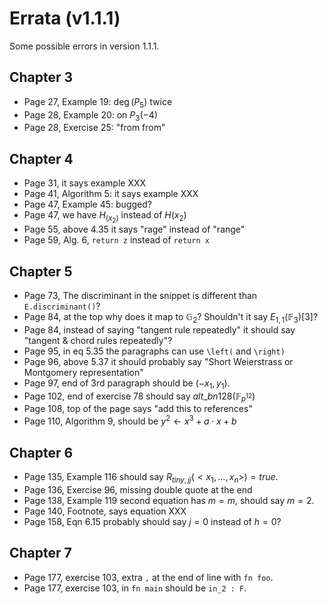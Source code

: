 # Errata (v1.1.1)

Some possible errors in version 1.1.1.

## Chapter 3

- Page 27, Example 19: $\deg(P_5)$ twice
- Page 28, Example 20: on $P_3(-4)$
- Page 28, Exercise 25: "from from"

## Chapter 4

- Page 31, it says example XXX
- Page 41, Algorithm 5: it says example XXX
- Page 47, Example 45: bugged?
- Page 47, we have $H_(x_2)$ instead of $H(x_2)$
- Page 55, above 4.35 it says "rage" instead of "range"
- Page 59, Alg. 6, `return z` instead of `return x`

## Chapter 5

- Page 73, The discriminant in the snippet is different than `E.discriminant()`?
- Page 84, at the top why does it map to $\mathbb{G}_2$? Shouldn't it say $E_{1, 1}(\mathbb{F}_3)[3]$?
- Page 84, instead of saying "tangent rule repeatedly" it should say "tangent & chord rules repeatedly"?
- Page 95, in eq 5.35 the paragraphs can use `\left(` and `\right)`
- Page 96, above 5.37 it should probably say "Short Weierstrass or Montgomery representation"
- Page 97, end of 3rd paragraph should be $(-x_1, y_1)$.
- Page 102, end of exercise 78 should say $alt\_bn128(\mathbb{F}_{p^{12}})$
- Page 108, top of the page says "add this to references"
- Page 110, Algorithm 9, should be $y^2 \gets x^3 + a\cdot x + b$

## Chapter 6

- Page 135, Example 116 should say $R_{tiny, jj}(<x_1, \ldots, x_n>) = true$.
- Page 136, Exercise 96, missing double quote at the end
- Page 138, Example 119 second equation has $m = m$, should say $m = 2$.
- Page 140, Footnote, says equation XXX
- Page 158, Eqn 6.15 probably should say $j = 0$ instead of $h = 0$?

## Chapter 7

- Page 177, exercise 103, extra `,` at the end of line with `fn foo`.
- Page 177, exercise 103, in `fn main` should be `in_2 : F`.
